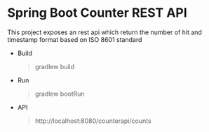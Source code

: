 # Spring Boot Counter REST API

This project exposes an rest api which return the number of hit and timestamp format based on ISO 8601 standard

 * Build
 	>gradlew build
 * Run
    >gradlew bootRun 
 * API
 	> http://localhost:8080/counterapi/counts
